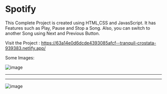 # Spotify

This Complete Project is created using HTML,CSS and JavasScript.
It has Features such as Play, Pause and Stop a Song.
Also, you can switch to another Song using Next and Previous Button.


Visit the Project : https://63a14e0d6dcde4393085afcf--tranquil-crostata-939383.netlify.app/

Some Images: 

![image](https://user-images.githubusercontent.com/96643434/208593562-d1862ba8-78ce-4e77-a3a2-143360d85287.png)


________________________________
________________________________________

![image](https://user-images.githubusercontent.com/96643434/208593688-5039f658-ec22-476d-855d-31c6d51046e1.png)
